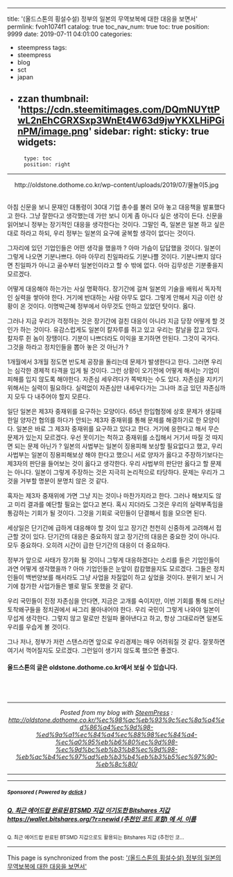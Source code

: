 
---
title: '(올드스톤의 횡설수설) 정부의 일본의 무역보복에 대한 대응을 보면서'
permlink: fvoh1074f1
catalog: true
toc_nav_num: true
toc: true
position: 9999
date: 2019-07-11 04:01:00
categories:
- steempress
tags:
- steempress
- blog
- sct
- japan
- zzan
thumbnail: 'https://cdn.steemitimages.com/DQmNUYttPwL2nEhCGRXSxp3WnEt4W63d9jwYKXLHiPGinPM/image.png'
sidebar:
    right:
        sticky: true
widgets:
    -
        type: toc
        position: right
---


<center>http://oldstone.dothome.co.kr/wp-content/uploads/2019/07/물놀이5.jpg</center> <br/><p>아침 신문을 보니 문재인 대통령이 30대 기업 총수를 불러 모아 놓고 대응책을 발표했다고 한다. 그냥 잘한다고 생각했는데 가만 보니 이게 좀 아니다 싶은 생각이 든다. 신문을 읽어보니 정부는 장기적인 대응을 생각한다는 것이다. 그말인 즉, 일본은 일본 하고 싶은대로 하라고 하되, 우리 정부는 일본의 요구에 굴복할 생각이 없다는 것이다. </p>
<p>그자리에 있던 기업인들은 어떤 생각을 했을까 ? 아마 가슴이 답답했을 것이다. 일본이 그렇게 나오면 기분나쁘다. 아마 아무리 친일파라도 기분나쁠 것이다. 기분나쁘지 않다면 친일파가 아니고 골수부터 일본인이라고 할 수 밖에 없다. 아마 김무성은 기분좋을지 모르겠다. </p>
<p>어떻게 대응해야 하는가는 사실 명확하다. 장기간에 걸쳐 일본의 기술을 배워서 독자적인 실력을 쌓아야 한다. 거기에 반대하는 사람 아무도 없다. 그렇게 안해서 지금 이런 상황이 온 것이다. 이명박근혜 정부에서 아무것도 안하고 있었던 탓이다. 옳다. </p>
<p>그러나 지금 우리가 걱정하는 것은 장기간에 걸친 대응이 아니라 지금 당장 어떻게 할 것인가 하는 것이다. 유감스럽게도 일본이 칼자루를 쥐고 있고 우리는 칼날을 잡고 있다. 칼자루 쥔 놈이 장땡이다. 기분이 나쁘더라도 이익을 포기하면 안된다. 그것이 국가다. 그것을 하라고 정치인들을 뽑아 놓은 것 아닌가 ?</p>
<p>1개월에서 3개월 정도면 반도체 공장을 돌리는데 문제가 발생한다고 한다. 그러면 우리는 심각한 경제적 타격을 입게 될 것이다. 그런 상황이 오기전에 어떻게 해서는 기업이 피해를 입지 않도록 해야한다. 자존심 세우려다가 쪽박차는 수도 있다. 자존심을 지키기 위해서는 실력이 필요하다. 실력없이 자존심만 내세우다가는 그나마 조금 있던 자존심까지 모두 다 내주어야 할지 모른다. </p>
<p>일단 일본은 제3자 중재위를 요구하는 모양이다. 65년 한입협정에 상호 문제가 생길때 한일 양자간 협의를 하다가 안되는 제3자 중재위를 통해 문제를 해결하기로 한 모양이다. 일본은 바로 그 제3자 중재위를 요구하고 있다고 한다. 거기에 응한다고 해서 무슨 문제가 있는지 모르겠다.  우선 못이기는 척하고 중재위를 소집해서 거기서 따질 것 따지면 되는 문제 아닌가 ? 일본의 사법부는 일본이 징용피해 보상할 필요없다고 했고, 우리 사법부는 일본이 징용피해보상 해야 한다고 했으니 서로 양자가 옳다고 주장하기보다는 제3자의 판단을 들어보는 것이 옳다고 생각한다. 우리 사법부의 판단만 옳다고 할 문제는 아니다. 일본이 그렇게 주장하는 것은 지극히 논리적으로 타당하다. 문제는 우리가 그것을 거부할 명분이 분명치 않은 것 같다. </p>
<p>혹자는 제3자 중재위에 가면 그냥 지는 것이나 마찬가지라고 한다. 그러나 해보지도 않고 미리 결과를 예단할 필요는 없다고 본다. 혹시 지더라도 그것은 우리의 실력부족임을 통감하는 기회가 될 것이다. 그것을 기회로 국민들이 단결해서 힘을 모으면 된다. </p>
<p>세상일은 단기간에 급하게 대응해야 할 것이 있고 장기간 천천히 신중하게 고려해서 접근할 것이 있다. 단기간의 대응은 중요하지 않고 장기간의 대응은 중요한 것이 아니다. 모두 중요하다. 오히려 시간이 급한 단기간의 대응이 더 중요하다. </p>
<p>정부가 앞으로 사태가 장기화 될 것이니 그렇게 대응하겠다는 소리를 들은 기업인들이 과연 어떻게 생각했을까 ? 아마 기업인들은 눈앞이 캄캄했을지도 모르겠다. 그들은 정치인들이 백번양보를 해서라도 그냥 사업을 차질없이 하고 싶었을 것이다. 분위기 보니 거기에 참가한 사업가들은 별로 말도 못했을 것 같다. </p>
<p>우리 국민들이 진정 자존심을 안다면, 지금은 고개를 숙이지만, 이번 기회를 통해 드러난 토착왜구들을 정치권에서 싸그리 몰아내어야 한다. 우리 국민이 그렇게 나와야 일본이 무섭게 생각한다. 그렇지 않고 말로만 친일파 몰아낸다고 하고, 항상 그대로라면 일본도 우리를 우습게 볼 것이다. </p>
<p>그나 저나, 정부가 저런 스탠스라면 앞으로 우리경제는 매우 어려워질 것 같다. 잘못하면 여기서 꺽어질지도 모르겠다. 그런일이 생기지 않도록 했으면 좋겠다. </p>

#### 올드스톤의 글은 oldstone.dothome.co.kr에서 보실 수 있습니다. 
#

 <br /><center><hr/><em>Posted from my blog with <a href='https://wordpress.org/plugins/steempress/'>SteemPress</a> : http://oldstone.dothome.co.kr/%ec%98%ac%eb%93%9c%ec%8a%a4%ed%86%a4%ec%9d%98-%ed%9a%a1%ec%84%a4%ec%88%98%ec%84%a4-%ec%a0%95%eb%b6%80%ec%9d%98-%ec%9d%bc%eb%b3%b8%ec%9d%98-%eb%ac%b4%ec%97%ad%eb%b3%b4%eb%b3%b5%ec%97%90-%eb%8c%80/ </em><hr/></center>

---

#####  <sub> **Sponsored ( Powered by [dclick](https://www.dclick.io) )** </sub>
##### [Q. 최근 에어드랍 완료된 BTSMD 지갑 이기도한  Bitshares 지갑 https://wallet.bitshares.org/?r=newid (추천인 코드 포함) 에 서, 이름](https://api.dclick.io/v1/c?x=eyJhbGciOiJIUzI1NiIsInR5cCI6IkpXVCJ9.eyJjIjoib2xkc3RvbmUiLCJzIjoiZnZvaDEwNzRmMSIsImEiOlsidC0xOTk4Il0sInVybCI6Imh0dHBzOi8vc3RlZW1pdC5jb20va3IvQGJld2FyZWNlbnRlcmJhc2UvcS1idHNtZC1iaXRzaGFyZXMtaHR0cHMtd2FsbGV0LWJpdHNoYXJlcy1vcmctci1uZXdpZC1idHNtZCIsImlhdCI6MTU2Mjg0NDI3NywiZXhwIjoxODc4MjA0Mjc3fQ.oPgUlTCP1hxSygNOo1Sri9Y1p0S08J7atPl_kqfDVOY)
<sup>Q. 최근 에어드랍 완료된 BTSMD 지갑으로도 활용되는 Bitshares 지갑  (추천인 코...</sup>


- - -

This page is synchronized from the post: ['(올드스톤의 횡설수설) 정부의 일본의 무역보복에 대한 대응을 보면서'](https://steemit.com/@oldstone/fvoh1074f1)
